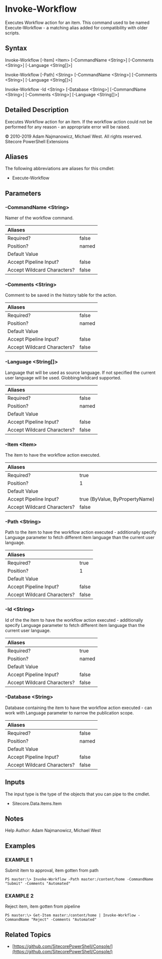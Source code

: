 # Invoke-Workflow

Executes Workflow action for an item. This command used to be named Execute-Workflow - a matching alias added for compatibility with older scripts.

## Syntax

Invoke-Workflow \[-Item\] &lt;Item&gt; \[-CommandName &lt;String&gt;\] \[-Comments &lt;String&gt;\] \[-Language &lt;String\[\]&gt;\]

Invoke-Workflow \[-Path\] &lt;String&gt; \[-CommandName &lt;String&gt;\] \[-Comments &lt;String&gt;\] \[-Language &lt;String\[\]&gt;\]

Invoke-Workflow -Id &lt;String&gt; \[-Database &lt;String&gt;\] \[-CommandName &lt;String&gt;\] \[-Comments &lt;String&gt;\] \[-Language &lt;String\[\]&gt;\]

## Detailed Description

Executes Workflow action for an item. If the workflow action could not be performed for any reason - an appropriate error will be raised.

© 2010-2019 Adam Najmanowicz, Michael West. All rights reserved. Sitecore PowerShell Extensions

## Aliases

The following abbreviations are aliases for this cmdlet:

* Execute-Workflow 

## Parameters

### -CommandName  &lt;String&gt;

Namer of the workflow command.

| Aliases |  |
| :--- | :--- |
| Required? | false |
| Position? | named |
| Default Value |  |
| Accept Pipeline Input? | false |
| Accept Wildcard Characters? | false |

### -Comments  &lt;String&gt;

Comment to be saved in the history table for the action.

| Aliases |  |
| :--- | :--- |
| Required? | false |
| Position? | named |
| Default Value |  |
| Accept Pipeline Input? | false |
| Accept Wildcard Characters? | false |

### -Language  &lt;String\[\]&gt;

Language that will be used as source language. If not specified the current user language will be used. Globbing/wildcard supported.

| Aliases |  |
| :--- | :--- |
| Required? | false |
| Position? | named |
| Default Value |  |
| Accept Pipeline Input? | false |
| Accept Wildcard Characters? | false |

### -Item  &lt;Item&gt;

The item to have the workflow action executed.

| Aliases |  |
| :--- | :--- |
| Required? | true |
| Position? | 1 |
| Default Value |  |
| Accept Pipeline Input? | true \(ByValue, ByPropertyName\) |
| Accept Wildcard Characters? | false |

### -Path  &lt;String&gt;

Path to the item to have the workflow action executed - additionally specify Language parameter to fetch different item language than the current user language.

| Aliases |  |
| :--- | :--- |
| Required? | true |
| Position? | 1 |
| Default Value |  |
| Accept Pipeline Input? | false |
| Accept Wildcard Characters? | false |

### -Id  &lt;String&gt;

Id of the the item to have the workflow action executed - additionally specify Language parameter to fetch different item language than the current user language.

| Aliases |  |
| :--- | :--- |
| Required? | true |
| Position? | named |
| Default Value |  |
| Accept Pipeline Input? | false |
| Accept Wildcard Characters? | false |

### -Database  &lt;String&gt;

Database containing the item to have the workflow action executed - can work with Language parameter to narrow the publication scope.

| Aliases |  |
| :--- | :--- |
| Required? | false |
| Position? | named |
| Default Value |  |
| Accept Pipeline Input? | false |
| Accept Wildcard Characters? | false |

## Inputs

The input type is the type of the objects that you can pipe to the cmdlet.

* Sitecore.Data.Items.Item 

## Notes

Help Author: Adam Najmanowicz, Michael West

## Examples

### EXAMPLE 1

Submit item to approval, item gotten from path

```text
PS master:\> Invoke-Workflow -Path master:/content/home -CommandName "Submit" -Comments "Automated"
```

### EXAMPLE 2

Reject item, item gotten from pipeline

```text
PS master:\> Get-Item master:/content/home | Invoke-Workflow -CommandName "Reject" -Comments "Automated"
```

## Related Topics

* [https://github.com/SitecorePowerShell/Console/](https://github.com/SitecorePowerShell/Console/) 

